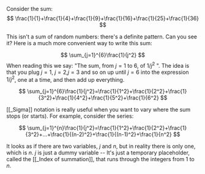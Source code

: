 Consider the sum:
$$
\frac{1}{1}+\frac{1}{4}+\frac{1}{9}+\frac{1}{16}+\frac{1}{25}+\frac{1}{36}
$$

This isn't a sum of random numbers: there's a definite pattern. Can you see it?
Here is a much more convenient way to write this sum:

$$
\sum_{j=1}^{6}\frac{1}{j^2}
$$
When reading this we say: "The sum, from $j=1$ to 6, of $1/j^2$ ". The idea is that you plug $j=1$, $j=2$,$j=3$ and so on up until $j=6$ into the expression $1/j^2$, one at a time, and then add up everything.

$$
\sum_{j=1}^{6}\frac{1}{j^2}=\frac{1}{1^2}+\frac{1}{2^2}+\frac{1}{3^2}+\frac{1}{4^2}+\frac{1}{5^2}+\frac{1}{6^2}
$$

[[_Sigma]] notation is really useful when you want to vary where the sum stops (or starts). For example, consider the series:

$$
\sum_{j=1}^{n}\frac{1}{j^2}=\frac{1}{1^2}+\frac{1}{2^2}+\frac{1}{3^2}+...+\frac{1}{(n-2)^2}+\frac{1}{(n-1)^2}+\frac{1}{n^2}
$$

It looks as if there are two variables, $j$ and $n$, but in reality there is only one, which is $n$. $j$ is just a dummy variable -- It's just a temporary placeholder, called the [[_Index of summation]], that runs through the integers from 1 to $n$.